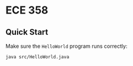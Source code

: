 # ECE 358

## Quick Start
Make sure the `HelloWorld` program runs correctly:
```aidl
java src/HelloWorld.java
```
